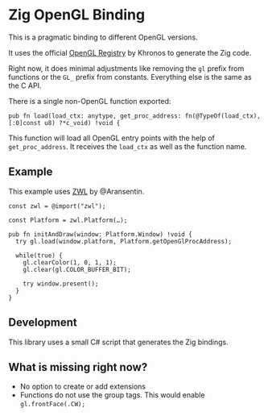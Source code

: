 # Zig OpenGL Binding

This is a pragmatic binding to different OpenGL versions.

It uses the official [OpenGL Registry](https://github.com/KhronosGroup/OpenGL-Registry) by Khronos to generate the Zig code.

Right now, it does minimal adjustments like removing the `gl` prefix from functions or the `GL_` prefix from constants. Everything else is the same as the C API.

There is a single non-OpenGL function exported:
```zig
pub fn load(load_ctx: anytype, get_proc_address: fn(@TypeOf(load_ctx), [:0]const u8) ?*c_void) !void {
```
This function will load all OpenGL entry points with the help of `get_proc_address`. It receives the `load_ctx` as well as the function name.

## Example

This example uses [ZWL](https://github.com/Aransentin/ZWL/) by @Aransentin.

```zig
const zwl = @import("zwl");

const Platform = zwl.Platform(…);

pub fn initAndDraw(window: Platform.Window) !void {
  try gl.load(window.platform, Platform.getOpenGlProcAddress);

  while(true) {
    gl.clearColor(1, 0, 1, 1);
    gl.clear(gl.COLOR_BUFFER_BIT);

    try window.present();
  }
}
```

## Development

This library uses a small C# script that generates the Zig bindings.

## What is missing right now?
- No option to create or add extensions
- Functions do not use the group tags. This would enable `gl.frontFace(.CW);`